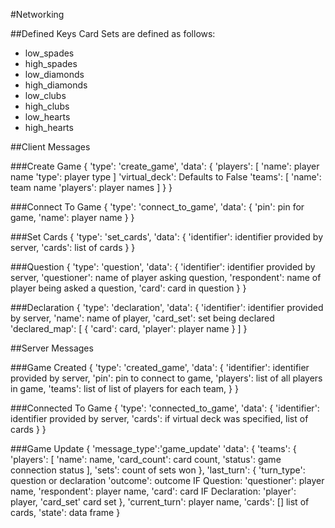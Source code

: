 #Networking

##Defined Keys
Card Sets are defined as follows:
- low_spades
- high_spades
- low_diamonds
- high_diamonds
- low_clubs
- high_clubs
- low_hearts
- high_hearts

##Client Messages

###Create Game
    { 'type': 'create_game',
      'data': {
        'players': [
            'name': player name 
            'type': player type ]
        'virtual_deck': Defaults to False
        'teams': [
            'name': team name
            'players': player names ]
        }
    }
    
###Connect To Game
    { 'type': 'connect_to_game',
     'data': {
        'pin': pin for game,
        'name': player name 
        }
    }
    
###Set Cards
    { 'type': 'set_cards',
      'data': {
        'identifier': identifier provided by server,
        'cards': list of cards
        }
     }

###Question
    { 'type': 'question',
      'data': {
        'identifier': identifier provided by server,
        'questioner': name of player asking question,
        'respondent': name of player being asked a question,
        'card': card in question
        }
    }
    
###Declaration
    { 'type': 'declaration',
      'data': {
        'identifier': identifier provided by server,
        'name': name of player,
        'card_set': set being declared
        'declared_map': [
            { 'card': card, 'player': player name }
        ]
      } 

##Server Messages 

###Game Created
    { 'type': 'created_game',
      'data': {
            'identifier': identifier provided by server,
            'pin': pin to connect to game,
            'players': list of all players in game,
            'teams': list of list of players for each team,
            }
    }
     

###Connected To Game
    { 'type': 'connected_to_game',
      'data': { 
            'identifier': identifier provided by server,
            'cards': if virtual deck was specified, list of cards 
       }
    }
     
        
###Game Update
    { 'message_type':'game_update'
    'data': {
        'teams': {
            'players': [
                'name': name,
                'card_count': card count,
                'status': game connection status 
            ],
            'sets': count of sets won
            },
        'last_turn': {
            'turn_type': question or declaration
            'outcome': outcome
            IF Question:
            'questioner': player name,
            'respondent': player name,
            'card': card 
            IF Declaration:
            'player': player,
            'card_set' card set
            },
        'current_turn': player name,
        'cards': [] list of cards,
        'state': data frame
        }

